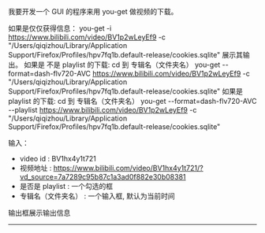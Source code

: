 我要开发一个 GUI 的程序来用 you-get 做视频的下载。

如果是仅仅获得信息：
    you-get -i https://www.bilibili.com/video/BV1p2wLeyEf9 -c "/Users/qiqizhou/Library/Application Support/Firefox/Profiles/hpv7fq1b.default-release/cookies.sqlite"
    展示其输出。
如果是 不是 playlist 的下载:
    cd 到 专辑名（文件夹名）
    you-get --format=dash-flv720-AVC https://www.bilibili.com/video/BV1p2wLeyEf9 -c "/Users/qiqizhou/Library/Application Support/Firefox/Profiles/hpv7fq1b.default-release/cookies.sqlite"
如果是 playlist 的下载:
    cd 到 专辑名（文件夹名）
    you-get --format=dash-flv720-AVC --playlist https://www.bilibili.com/video/BV1p2wLeyEf9 -c "/Users/qiqizhou/Library/Application Support/Firefox/Profiles/hpv7fq1b.default-release/cookies.sqlite"



输入：
- video id : BV1hx4y1t721
- 视频地址 : https://www.bilibili.com/video/BV1hx4y1t721/?vd_source=7a7289c95b87c1a3ad0f882e30b08381
- 是否是 playlist : 一个勾选的框
- 专辑名（文件夹名） : 一个输入框, 默认为当前时间

输出框展示输出信息


---------------

